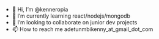- 👋 Hi, I’m @kenneropia
- 🌱 I’m currently learning react/nodejs/mongodb
- 💞️ I’m looking to collaborate on junior dev projects
- 📫 How to reach me adetunmbikenny_at_gmail_dot_com

<!---
kenneropia/kenneropia is a ✨ special ✨ repository because its `README.md` (this file) appears on your GitHub profile.
You can click the Preview link to take a look at your changes.
--->
